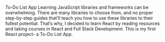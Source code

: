 To-Do List App
Learning JavaScript libraries and frameworks can be overwhelming. There are many libraries to choose from, and no proper step-by-step guides that’ll teach you how to use these libraries to their fullest potential. That’s why, I decided to learn React by reading resources and taking courses in React and Full Stack Development. This is my first React project- a To-Do List App.
